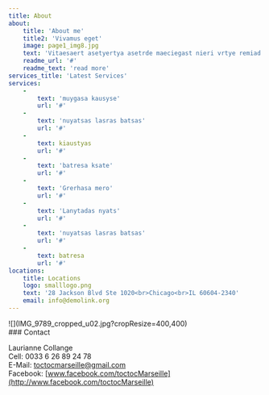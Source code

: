 ```yaml
---
title: About
about:
    title: 'About me'
    title2: 'Vivamus eget'
    image: page1_img8.jpg
    text: 'Vitaesaert asetyertya asetrde maeciegast nieri vrtye remiad.Molirnatur aut oditaut. onsq ntmagni dolores eo qui ratione. Nasgaesaert asetyertya asetrde maeciegast nieriti vrtye remiades.Molirnatur aut oditaut.'
    readme_url: '#'
    readme_text: 'read more'
services_title: 'Latest Services'
services:
    -
        text: 'muygasa kausyse'
        url: '#'
    -
        text: 'nuyatsas lasras batsas'
        url: '#'
    -
        text: kiaustyas
        url: '#'
    -
        text: 'batresa ksate'
        url: '#'
    -
        text: 'Grerhasa mero'
        url: '#'
    -
        text: 'Lanytadas nyats'
        url: '#'
    -
        text: 'nuyatsas lasras batsas'
        url: '#'
    -
        text: batresa
        url: '#'
locations:
    title: Locations
    logo: smalllogo.png
    text: '28 Jackson Blvd Ste 1020<br>Chicago<br>IL 60604-2340'
    email: info@demolink.org
---
```


<div class="cell cell-image cell-in-row" markdown="1">
![](IMG_9789_cropped_u02.jpg?cropResize=400,400)
</div>


<div class="cell cell-in-row" markdown="1">
### Contact

Laurianne Collange  
Cell: 0033 6 26 89 24 78  
E-Mail: [toctocmarseille@gmail.com](mailto:toctocmarseille@gmail.com)  
Facebook:  [www.facebook.com/toctocMarseille](http://www.facebook.com/toctocMarseille)  
</div>